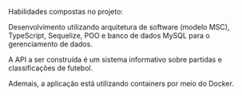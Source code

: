 Habilidades compostas no projeto:

Desenvolvimento utilizando arquitetura de software (modelo MSC), TypeScript, Sequelize, POO e banco de dados MySQL para o gerenciamento de dados. 

A API a ser construída é um sistema informativo sobre partidas e classificações de futebol.

Ademais, a aplicação está utilizando containers por meio do Docker.
